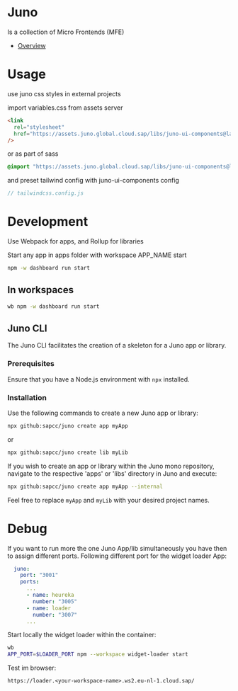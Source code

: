 # Juno

Is a collection of Micro Frontends (MFE)

- [Overview](https://assets.juno.global.cloud.sap)

# Usage

use juno css styles in external projects

import variables.css from assets server

```html
<link
  rel="stylesheet"
  href="https://assets.juno.global.cloud.sap/libs/juno-ui-components@latest/build/lib/variables.css"
/>
```

or as part of sass

```sass
@import "https://assets.juno.global.cloud.sap/libs/juno-ui-components@latest/build/lib/variables.css";
```

and preset tailwind config with juno-ui-components config

```js
// tailwindcss.config.js
```

# Development

Use Webpack for apps, and Rollup for libraries

Start any app in apps folder with workspace APP_NAME start

```bash
npm -w dashboard run start
```

## In workspaces

```bash
wb npm -w dashboard run start
```

## Juno CLI

The Juno CLI facilitates the creation of a skeleton for a Juno app or library.

### Prerequisites

Ensure that you have a Node.js environment with `npx` installed.

### Installation

Use the following commands to create a new Juno app or library:

```bash
npx github:sapcc/juno create app myApp
```

or

```bash
npx github:sapcc/juno create lib myLib
```

If you wish to create an app or library within the Juno mono repository, navigate to the respective 'apps' or 'libs' directory in Juno and execute:

```bash
npx github:sapcc/juno create app myApp --internal
```

Feel free to replace `myApp` and `myLib` with your desired project names.

# Debug

If you want to run more the one Juno App/lib simultaneously you have then to assign different ports.
Following different port for the widget loader App:

```yaml
  juno:
    port: "3001"
    ports:
      ...
      - name: heureka
        number: "3005"
      - name: loader
        number: "3007"
      ...
```

Start locally the widget loader within the container:

```bash
wb
APP_PORT=$LOADER_PORT npm --workspace widget-loader start
```

Test im browser:

```
https://loader.<your-workspace-name>.ws2.eu-nl-1.cloud.sap/
```

